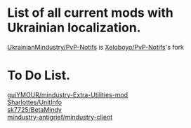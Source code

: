# List of all current mods with Ukrainian localization.
[UkrainianMindustry/PvP-Notifs](https://github.com/UkrainianMindustry/PvP-Notifs) is [Xeloboyo/PvP-Notifs](https://github.com/Xeloboyo/PvP-Notifs)'s fork
# To Do List.
[guiYMOUR/mindustry-Extra-Utilities-mod](https://github.com/guiYMOUR/mindustry-Extra-Utilities-mod)<br>
[Sharlottes/UnitInfo](https://github.com/Sharlottes/UnitInfo)<br>
[sk7725/BetaMindy](https://github.com/sk7725/BetaMindy)<br>
[mindustry-antigrief/mindustry-client](https://github.com/mindustry-antigrief/mindustry-client)
